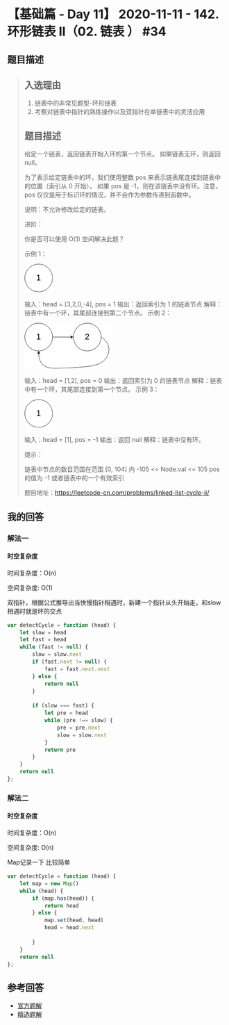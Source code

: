 # 【基础篇 - Day 11】 2020-11-11 - 142. 环形链表 II（02. 链表 ） #34

## 题目描述

> ## 入选理由
>
> 1. 链表中的非常见题型-环形链表
> 2. 考察对链表中指针的熟练操作以及双指针在单链表中的灵活应用
>
> ## 题目描述
>
> 给定一个链表，返回链表开始入环的第一个节点。 如果链表无环，则返回 null。
>
> 为了表示给定链表中的环，我们使用整数 pos 来表示链表尾连接到链表中的位置（索引从 0 开始）。 如果 pos 是 -1，则在该链表中没有环。注意，pos 仅仅是用于标识环的情况，并不会作为参数传递到函数中。
>
> 说明：不允许修改给定的链表。
>
> 进阶：
>
> 你是否可以使用 O(1) 空间解决此题？
>
>
> 示例 1：
>
> [![image](11.assets/68747470733a2f2f6173736574732e6c656574636f64652d636e2e636f6d2f616c6979756e2d6c632d75706c6f61642f75706c6f6164732f323031382f31322f30372f63697263756c61726c696e6b65646c6973745f74657374332e706e67)](https://camo.githubusercontent.com/88c7474eeaff93bc9d44f9cbcb7021c8e3003422181cffb2d9e388e8208b877a/68747470733a2f2f6173736574732e6c656574636f64652d636e2e636f6d2f616c6979756e2d6c632d75706c6f61642f75706c6f6164732f323031382f31322f30372f63697263756c61726c696e6b65646c6973745f74657374332e706e67)
>
> 输入：head = [3,2,0,-4], pos = 1
> 输出：返回索引为 1 的链表节点
> 解释：链表中有一个环，其尾部连接到第二个节点。
> 示例 2：
>
> [![image](11.assets/68747470733a2f2f6173736574732e6c656574636f64652d636e2e636f6d2f616c6979756e2d6c632d75706c6f61642f75706c6f6164732f323031382f31322f30372f63697263756c61726c696e6b65646c6973745f74657374322e706e67)](https://camo.githubusercontent.com/38317272ab0edc81c4efb3f11a1d322cf81996cd360a517c5dbe46775f340771/68747470733a2f2f6173736574732e6c656574636f64652d636e2e636f6d2f616c6979756e2d6c632d75706c6f61642f75706c6f6164732f323031382f31322f30372f63697263756c61726c696e6b65646c6973745f74657374322e706e67)
>
> 输入：head = [1,2], pos = 0
> 输出：返回索引为 0 的链表节点
> 解释：链表中有一个环，其尾部连接到第一个节点。
> 示例 3：
>
> [![image](11.assets/68747470733a2f2f6173736574732e6c656574636f64652d636e2e636f6d2f616c6979756e2d6c632d75706c6f61642f75706c6f6164732f323031382f31322f30372f63697263756c61726c696e6b65646c6973745f74657374332e706e67)](https://camo.githubusercontent.com/88c7474eeaff93bc9d44f9cbcb7021c8e3003422181cffb2d9e388e8208b877a/68747470733a2f2f6173736574732e6c656574636f64652d636e2e636f6d2f616c6979756e2d6c632d75706c6f61642f75706c6f6164732f323031382f31322f30372f63697263756c61726c696e6b65646c6973745f74657374332e706e67)
>
> 输入：head = [1], pos = -1
> 输出：返回 null
> 解释：链表中没有环。
>
>
> 提示：
>
> 链表中节点的数目范围在范围 [0, 104] 内
> -105 <= Node.val <= 105
> pos 的值为 -1 或者链表中的一个有效索引
>
> 题目地址：https://leetcode-cn.com/problems/linked-list-cycle-ii/

## 我的回答

### 解法一

#### 时空复杂度

时间复杂度：O(n)

空间复杂度:   O(1)

双指针，根据公式推导出当快慢指针相遇时，新建一个指针从头开始走，和slow相遇时就是环的交点

```js
var detectCycle = function (head) {
    let slow = head
    let fast = head
    while (fast != null) {
        slow = slow.next
        if (fast.next != null) {
            fast = fast.next.next
        } else {
            return null
        }

        if (slow === fast) {
            let pre = head
            while (pre !== slow) {
                pre = pre.next
                slow = slow.next
            }
            return pre
        }
    }
    return null
};
```

### 解法二

#### 时空复杂度

时间复杂度：O(n)

空间复杂度:   O(n)

Map记录一下 比较简单

```js
var detectCycle = function (head) {
    let map = new Map()
    while (head) {
        if (map.has(head)) {
            return head
        } else {
            map.set(head, head)
            head = head.next

        }
    }
    return null
};
```



## 参考回答

- [官方题解](https://github.com/leetcode-pp/91alg-2/blob/master/solution/basic/d11.142.Linked-List-Cycle-II.md)
- [精选题解](https://github.com/leetcode-pp/91alg-2/issues/34#issuecomment-724966486)
